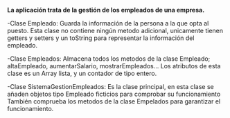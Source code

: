 **La aplicación trata de la gestión de los empleados de una empresa.**

-Clase Empleado: Guarda la información de la persona a la que opta al puesto.
                 Esta clase no contiene ningún metodo adicional, 
                 unicamente tienen getters y setters y un toString para representar la información del empleado.


-Clase Empleados: Almacena todos los metodos de la clase Empleado; altaEmpleado, aumentarSalario, mostrarEmpleados...
                  Los atributos de esta clase es un Array lista, y un contador de tipo entero.



-Clase SistemaGestionEmpleados: Es la clase principal, en esta clase se añaden objetos tipo Empleado ficticios para comprobar su funcionamiento
                                También comprueba los metodos de la clase Empelados para garantizar el funcionamiento.


